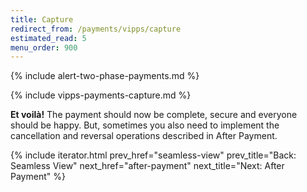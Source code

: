 ```yaml
---
title: Capture
redirect_from: /payments/vipps/capture
estimated_read: 5
menu_order: 900
---
```


{% include alert-two-phase-payments.md %}

{% include vipps-payments-capture.md %}

**Et voilà!** The payment should now be complete, secure and
everyone should be happy. But, sometimes you also need to implement the
cancellation and reversal operations described in After Payment.

{% include iterator.html prev_href="seamless-view"
                         prev_title="Back: Seamless View"
                         next_href="after-payment"
                         next_title="Next: After Payment" %}
